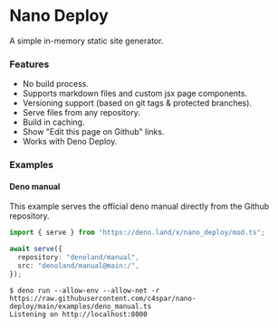 # Nano Deploy

A simple in-memory static site generator.

### Features

- No build process.
- Supports markdown files and custom jsx page components.
- Versioning support (based on git tags & protected branches).
- Serve files from any repository.
- Build in caching.
- Show "Edit this page on Github" links.
- Works with Deno Deploy.

### Examples

#### Deno manual

This example serves the official deno manual directly from the Github
repository.

```ts
import { serve } from "https://deno.land/x/nano_deploy/mod.ts";

await serve({
  repository: "denoland/manual",
  src: "denoland/manual@main:/",
});
```

```console
$ deno run --allow-env --allow-net -r https://raw.githubusercontent.com/c4spar/nano-deploy/main/examples/deno_manual.ts
Listening on http://localhost:8000
```
